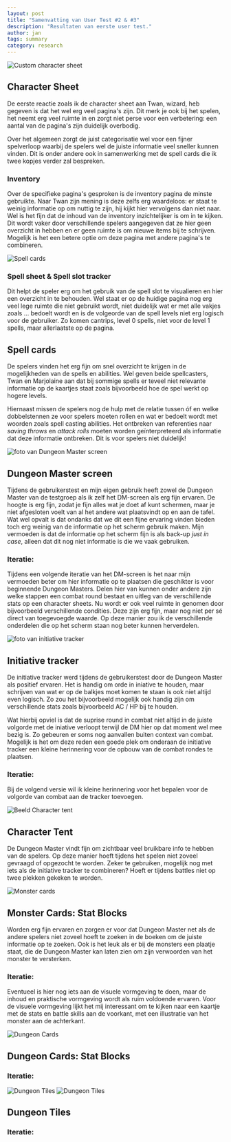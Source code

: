 ```yaml
---
layout: post
title: "Samenvatting van User Test #2 & #3"
description: "Resultaten van eerste user test."
author: jan
tags: summary
category: research
---
```


![Custom character sheet]({{site.url}}/assets/charactersheet.jpg)

## Character Sheet

De eerste reactie zoals ik de character sheet aan Twan, wizard, heb gegeven is dat het wel erg veel pagina's zijn. Dit merk je ook bij het spelen, het neemt erg veel ruimte in en zorgt niet perse voor een verbetering: een aantal van de pagina's zijn duidelijk overbodig. 

Over het algemeen zorgt de juist categorisatie wel voor een fijner spelverloop waarbij de spelers wel de juiste informatie veel sneller kunnen vinden. Dit is onder andere ook in samenwerking met de spell cards die ik twee kopjes verder zal bespreken. 

### Inventory
Over de specifieke pagina's gesproken is de inventory pagina de minste gebruikte. Naar Twan zijn mening is deze zelfs erg waardeloos: er staat te weinig informatie op om nuttig te zijn, hij kijkt hier vervolgens dan niet naar. Wel is het fijn dat de inhoud van de inventory inzichtelijker is om in te kijken. Dit wordt vaker door verschillende spelers aangegeven dat ze hier geen overzicht in hebben en er geen ruimte is om nieuwe items bij te schrijven. Mogelijk is het een betere optie om deze pagina met andere pagina's te combineren. 


![Spell cards]({{site.url}}/assets/spellcards.jpg)

### Spell sheet & Spell slot tracker
Dit helpt de speler erg om het gebruik van de spell slot te visualieren en hier een overzicht in te behouden. Wel staat er op de huidige pagina nog erg veel lege ruimte die niet gebruikt wordt, niet duidelijk wat er met alle vakjes zoals ... bedoelt wordt en is de volgeorde van de spell levels niet erg logisch voor de gebruiker. Zo komen cantrips, level 0 spells, niet voor de level 1 spells, maar allerlaatste op de pagina.


## Spell cards

De spelers vinden het erg fijn om snel overzicht te krijgen in de mogelijkheden van de spells en abilities. Wel geven beide spellcasters, Twan en Marjolaine aan dat bij sommige spells er teveel niet relevante informatie op de kaartjes staat zoals bijvoorbeeld hoe de spel werkt op hogere levels.

Hiernaast missen de spelers nog de hulp met de relatie tussen óf en welke dobbelstennen ze voor spelers moeten rollen en wat er bedoelt wordt met woorden zoals spell casting abilities. Het ontbreken van referenties naar _saving throws_ en _attack rolls_ moeten worden geïnterpreteerd als informatie dat deze informatie ontbreken. Dit is voor spelers niet duidelijk! 


![foto van Dungeon Master screen]({{site.url}}/assets/DMscreen.jpg)

## Dungeon Master screen
Tijdens de gebruikerstest en mijn eigen gebruik heeft zowel de Dungeon Master van de testgroep als ik zelf het DM-screen als erg fijn ervaren. De hoogte is erg fijn, zodat je fijn alles wat je doet af kunt schermen, maar je niet afgesloten voelt van al het andere wat plaatsvindt op en aan de tafel. Wat wel opvalt is dat ondanks dat we dit een fijne ervaring vinden bieden toch erg weinig van de informatie op het scherm gebruik maken. Mijn vermoeden is dat de informatie op het scherm fijn is als back-up _just in case_, alleen dat dit nog niet informatie is die we vaak gebruiken. 

### Iteratie:
Tijdens een volgende iteratie van het DM-screen is het naar mijn vermoeden beter om hier informatie op te plaatsen die geschikter is voor beginnende Dungeon Masters. Delen hier van kunnen onder andere zijn welke stappen een combat round bestaat en uitleg van de verschillende stats op een character sheets. Nu wordt er ook veel ruimte in genomen door bijvoorbeeld verschillende condities. Deze zijn erg fijn, maar nog niet per sé direct van toegevoegde waarde. Op deze manier zou ik de verschillende onderdelen die op het scherm staan nog beter kunnen herverdelen.


![foto van initiative tracker]({{site.url}}/assets/tracker.jpg)

## Initiative tracker

De initiative tracker werd tijdens de gebruikerstest door de Dungeon Master als positief ervaren. Het is handig om orde in iniative te houden, maar schrijven van wat er op de balkjes moet komen te staan is ook niet altijd even logisch. Zo zou het bijvoorbeeld mogelijk ook handig zijn om verschillende stats zoals bijvoorbeeld AC / HP bij te houden. 

Wat hierbij opviel is dat de suprise round in combat niet altijd in de juiste volgorde met de iniative verloopt terwijl de DM hier op dat moment wel mee bezig is. Zo gebeuren er soms nog aanvallen buiten context van combat. Mogelijk is het om deze reden een goede plek om onderaan de initiative tracker een kleine herinnering voor de opbouw van de combat rondes te plaatsen.

### Iteratie:
Bij de volgend versie wil ik kleine herinnering voor het bepalen voor de volgorde van combat aan de tracker toevoegen. 


![Beeld Character tent]({{site.url}}/assets/charactertent.jpg)

## Character Tent
De Dungeon Master vindt fijn om zichtbaar veel bruikbare info te hebben van de spelers. Op deze manier hoeft tijdens het spelen niet zoveel gevraagd of opgezocht te worden. Zeker te gebruiken, mogelijk nog met iets als de initiative tracker te combineren? Hoeft er tijdens battles niet op twee plekken gekeken te worden.  


![Monster cards]({{site.url}}/assets/monstersheet.jpg)

## Monster Cards: Stat Blocks

Worden erg fijn ervaren en zorgen er voor dat Dungeon Master net als de andere spelers niet zoveel hoeft te zoeken in de boeken om de juiste informatie op te zoeken. Ook is het leuk als er bij de monsters een plaatje staat, die de Dungeon Master kan laten zien om zijn verwoorden van het monster te versterken.

### Iteratie:
Eventueel is hier nog iets aan de visuele vormgeving te doen, maar de inhoud en praktische vormgeving wordt als ruim voldoende ervaren. Voor de visuele vormgeving lijkt het mij interessant om te kijken naar een kaartje met de stats en battle skills aan de voorkant, met een illustratie van het monster aan de achterkant. 


![Dungeon Cards]({{site.url}}/assets/dungeoncards.jpg)

## Dungeon Cards: Stat Blocks



### Iteratie:


![Dungeon Tiles]({{site.url}}/assets/maptest_v01.jpg)
![Dungeon Tiles]({{site.url}}/assets/maptest_v02.jpg)

## Dungeon Tiles



### Iteratie:

